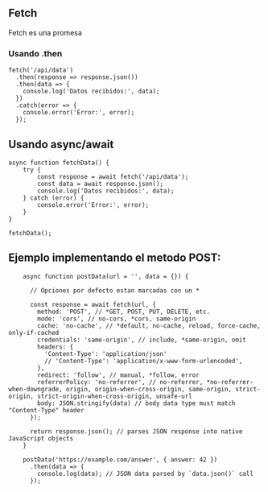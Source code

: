 ## Fetch
Fetch es una promesa
### Usando .then

    fetch('/api/data')
      .then(response => response.json())
      .then(data => {
        console.log('Datos recibidos:', data);
      })
      .catch(error => {
        console.error('Error:', error);
      });
  

  ## Usando async/await

    async function fetchData() {
        try {
            const response = await fetch('/api/data');
            const data = await response.json();
            console.log('Datos recibidos:', data);
        } catch (error) {
            console.error('Error:', error);
        }
    }
    
    fetchData();


## Ejemplo implementando el metodo POST:

        async function postData(url = '', data = {}) {
        
          // Opciones por defecto estan marcadas con un *
          
          const response = await fetch(url, {
            method: 'POST', // *GET, POST, PUT, DELETE, etc.
            mode: 'cors', // no-cors, *cors, same-origin
            cache: 'no-cache', // *default, no-cache, reload, force-cache, only-if-cached
            credentials: 'same-origin', // include, *same-origin, omit
            headers: {
              'Content-Type': 'application/json'
              // 'Content-Type': 'application/x-www-form-urlencoded',
            },
            redirect: 'follow', // manual, *follow, error
            referrerPolicy: 'no-referrer', // no-referrer, *no-referrer-when-downgrade, origin, origin-when-cross-origin, same-origin, strict-origin, strict-origin-when-cross-origin, unsafe-url
            body: JSON.stringify(data) // body data type must match "Content-Type" header
          });
          
          return response.json(); // parses JSON response into native JavaScript objects
        }
        
        postData('https://example.com/answer', { answer: 42 })
          .then(data => {
            console.log(data); // JSON data parsed by `data.json()` call
          });
